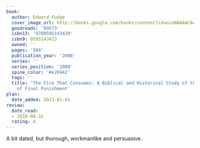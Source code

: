 ```yaml
---
book:
  author: Edward Fudge
  cover_image_url: http://books.google.com/books/content?id=oioNAAAACAAJ&printsec=frontcover&img=1&zoom=1&source=gbs_api
  goodreads: '89573'
  isbn13: '9780595143429'
  isbn9: 0595143423
  owned: ''
  pages: '504'
  publication_year: '2000'
  series: ''
  series_position: '2000'
  spine_color: '#e26942'
  tags: ''
  title: 'The Fire That Consumes: A Biblical and Historical Study of the Doctrine
    of Final Punishment'
plan:
  date_added: 2023-01-01
review:
  date_read:
  - 2016-08-31
  rating: 4
---
```


A bit dated, but thorough, workmanlike and persuasive.
